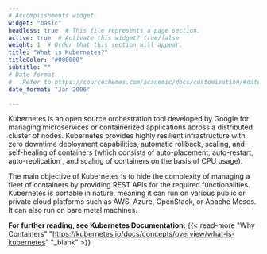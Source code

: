 ```yaml
---
# Accomplishments widget.
widget: "basic"  
headless: true  # This file represents a page section.
active: true  # Activate this widget? true/false
weight: 1  # Order that this section will appear.
title: "What is Kubernetes?"
titleColor: "#000000"
subtitle: ""
# Date format
#   Refer to https://sourcethemes.com/academic/docs/customization/#date-format
date_format: "Jan 2006"

---
```


Kubernetes is an open source orchestration tool developed by Google for managing microservices or containerized applications across a distributed cluster of nodes. Kubernetes provides highly resilient infrastructure with zero downtime deployment capabilities, automatic rollback, scaling, and self-healing of containers (which consists of auto-placement, auto-restart, auto-replication , and scaling of containers on the basis of CPU usage).

The main objective of Kubernetes is to hide the complexity of managing a fleet of containers by providing REST APIs for the required functionalities. Kubernetes is portable in nature, meaning it can run on various public or private cloud platforms such as AWS, Azure, OpenStack, or Apache Mesos. It can also run on bare metal machines.

**For further reading, see Kubernetes Documentation:** {{< read-more "Why Containers" "https://kubernetes.io/docs/concepts/overview/what-is-kubernetes" "_blank"  >}}



